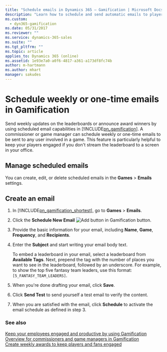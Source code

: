 ```yaml
---
title: "Schedule emails in Dynamics 365 – Gamification | Microsoft Docs"
description: "Learn how to schedule and send automatic emails to players to keep them engaged in the game competition."
ms.custom:
  - dyn365-gamification
ms.date: 05/31/2017
ms.reviewer: ""
ms.service: dynamics-365-sales
ms.suite: ""
ms.tgt_pltfrm: ""
ms.topic: article
applies_to: Dynamics 365 (online)
ms.assetid: 1e93e7a0-a0f6-4817-a361-a173df8fc74b
author: m-hartmann
ms.author: mhart
manager: sakudes
---
```

# Schedule weekly or one-time emails in Gamification

Send weekly updates on the leaderboards or announce award winners by using scheduled email capabilities in [!INCLUDE[pn_gamification](../includes/pn-gamification.md)]. A commissioner or game manager can schedule weekly or one-time emails to be sent to any user involved in a game. This feature is particularly helpful to keep your players engaged if you don't stream the leaderboard to a screen in your office.

## Manage scheduled emails

 You can create, edit, or delete scheduled emails in the **Games** > **Emails** settings.

## Create an email

1.  In [!INCLUDE[pn_gamification_shortest](../includes/pn-gamification-shortest.md)], go to **Games** > **Emails**.

2.  Click the **Schedule New Email**  ![Add button in Gamification](media/add-button-gamification.png "Add button in Gamification") button.

3.  Provide the basic information for your email, including **Name**, **Game**, **Frequency**, and **Recipients**.

4.  Enter the **Subject** and start writing your email body text.

     To embed a leaderboard in your email, select a leaderboard from **Available Tags**. Next, prepend the tag with the number of places you want to see in the leaderboard, followed by an underscore. For example, to show the top five fantasy team leaders, use this format: `[5_FANTASY_TEAM_LEADERS]`.

5.  When you're done drafting your email, click **Save**.

6.  Click **Send Test** to send yourself a test email to verify the content.

7.  When you are satisfied with the email, click **Schedule** to activate the email schedule as defined in step 3.

### See also

 [Keep your employees engaged and productive by using Gamification](increase-employee-productivity.md)  
 [Overview for commissioners and game managers in Gamification](for-commissioners-game-managers.md)  
 [Create weekly awards to keep players and fans engaged](define-weekly-awards.md)
